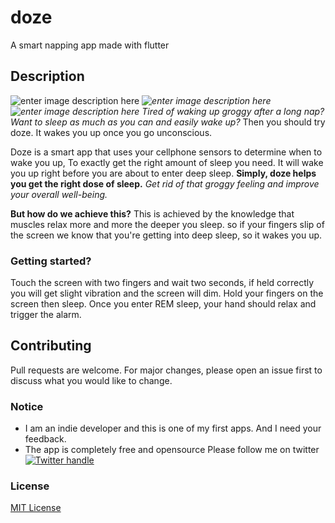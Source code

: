 # doze
A smart napping app made with flutter

## Description
![enter image description here](https://www.corspro.com/wp-content/uploads/2016/07/placeholder-2.png)
_![enter image description here](https://i0.wp.com/www.backpackpartners.com/wp-content/uploads/2015/11/phone-placeholder.jpg?fit=247,420)![enter image description here](https://i0.wp.com/www.backpackpartners.com/wp-content/uploads/2015/11/phone-placeholder.jpg?fit=247,420)
Tired of waking up groggy after a long nap?_
_Want to sleep as much as you can and easily wake up?_
Then you should try doze. It wakes you up once you go unconscious.

Doze is a smart app that uses your cellphone sensors to determine when to wake you up, To exactly get the right amount of sleep you need. It will wake you up right before you are about to enter deep sleep.
**Simply, doze helps you get the right dose of sleep.**
_Get rid of that groggy feeling and improve your overall well-being._


**But how do we achieve this?**
This is achieved by the knowledge that muscles relax more and more the deeper you sleep. so if your fingers slip of the screen we know that you're getting into deep sleep, so it wakes you up.

### Getting started?
Touch the screen with two fingers and wait two seconds, if held correctly you will get slight vibration and the screen will dim. Hold your fingers on the screen then sleep. Once you enter REM sleep, your hand should relax and trigger the alarm.

## Contributing
Pull requests are welcome. For major changes, please open an issue first to discuss what you would like to change.

  
### Notice

 - I am an indie developer and this is one of my first apps. And I need your feedback.
- The app is completely free and opensource 
Please follow me on twitter
[![Twitter handle][]][Twitter badge]
### License

[MIT License](https://choosealicense.com/licenses/mit/)



[Twitter handle]: https://img.shields.io/twitter/follow/joelasheen.svg?style=social&label=Follow
[Twitter badge]: https://twitter.com/intent/follow?screen_name=joelasheen